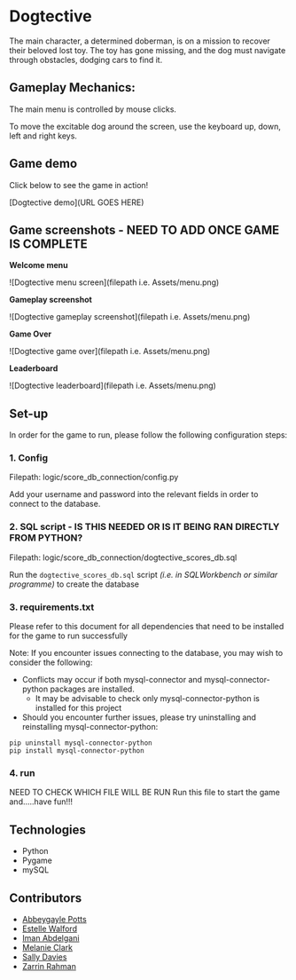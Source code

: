 # Dogtective

The main character, a determined doberman, is on a mission to recover their beloved lost toy. 
The toy has gone missing, and the dog must navigate through obstacles, dodging cars to find it.

## Gameplay Mechanics:
The main menu is controlled by mouse clicks. 

To move the excitable dog around the screen, use the keyboard up, down, left and right keys.

## Game demo
Click below to see the game in action!

[Dogtective demo](URL GOES HERE)

## Game screenshots - NEED TO ADD ONCE GAME IS COMPLETE
**Welcome menu**

![Dogtective menu screen](filepath i.e. Assets/menu.png)

**Gameplay screenshot**

![Dogtective gameplay screenshot](filepath i.e. Assets/menu.png)

**Game Over**

![Dogtective game over](filepath i.e. Assets/menu.png)

**Leaderboard**

![Dogtective leaderboard](filepath i.e. Assets/menu.png)

## Set-up

In order for the game to run, please follow the following configuration steps:

### 1. Config
Filepath: logic/score_db_connection/config.py

Add your username and password into the relevant fields in order to connect to the database.

### 2. SQL script - IS THIS NEEDED OR IS IT BEING RAN DIRECTLY FROM PYTHON?
Filepath: logic/score_db_connection/dogtective_scores_db.sql

Run the `dogtective_scores_db.sql` script _(i.e. in SQLWorkbench or similar programme)_ to create the database

### 3. requirements.txt
Please refer to this document for all dependencies that need to be installed for the game to run successfully

Note: If you encounter issues connecting to the database, you may wish to consider the following:

- Conflicts may occur if both mysql-connector and mysql-connector-python packages are installed.
  - It may be advisable to check only mysql-connector-python is installed for this project
- Should you encounter further issues, please try uninstalling and reinstalling mysql-connector-python:
```
pip uninstall mysql-connector-python
pip install mysql-connector-python
```

### 4. run
NEED TO CHECK WHICH FILE WILL BE RUN
Run this file to start the game and.....have fun!!!

## Technologies
- Python
- Pygame
- mySQL

## Contributors
* [Abbeygayle Potts](https://github.com/AbbeygayleP)
* [Estelle Walford](https://github.com/esterwalf)
* [Iman Abdelgani](https://github.com/AversionToDeepWater)
* [Melanie Clark](https://github.com/Melanie-Clark)
* [Sally Davies](https://github.com/baby-sal)
* [Zarrin Rahman](https://github.com/z-for-zarrin)


 
